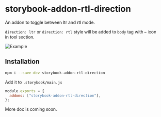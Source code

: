 # storybook-addon-rtl-direction

An addon to toggle between ltr and rtl mode.

`direction: ltr` or `direction: rtl` style will be added to `body` tag with `←` icon in tool section.

![Example](https://user-images.githubusercontent.com/588874/192449137-46baee8e-5c89-4ff8-82d5-36936d43a876.gif)

## Installation

```sh
npm i --save-dev storybook-addon-rtl-direction
```

Add it to `.storybook/main.js`

```js
module.exports = {
  addons: ["storybook-addon-rtl-direction"],
};
```

More doc is coming soon.
